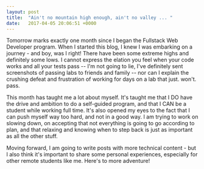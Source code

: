 ```yaml
---
layout: post
title:  "Ain't no mountain high enough, ain't no valley ... "
date:   2017-04-05 20:06:51 +0000
---
```



Tomorrow marks exactly one month since I began the Fullstack Web Developer program. When I started this blog, I knew I was embarking on a journey - and boy, was I right! There have been some extreme highs and definitely some lows. I cannot express the elation you feel when your code works and all your tests pass -- I'm not going to lie, I've definitely sent screenshots of passing labs to friends and family -- nor can I explain the crushing defeat and frustration of working for days on a lab that just. won't. pass.

This month has taught me a lot about myself. It's taught me that I DO have the drive and ambition to do a self-guided program, and that I CAN be a student while working full time. It's also opened my eyes to the fact that I can push myself way too hard, and not in a good way. I am trying to work on slowing down, on accepting that not everything is going to go according to plan, and that relaxing and knowing when to step back is just as important as all the other stuff. 

Moving forward, I am going to write posts with more technical content - but I also think it's important to share some personal experiences, especially for other remote students like me. Here's to more adventure!



